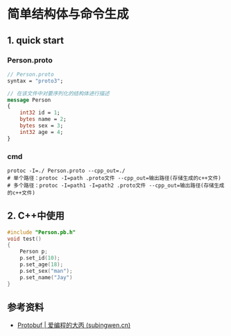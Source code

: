 # 简单结构体与命令生成

## 1. quick start

### Person.proto

```protobuf
// Person.proto
syntax = "proto3";

// 在该文件中对要序列化的结构体进行描述
message Person
{
    int32 id = 1;
    bytes name = 2;
    bytes sex = 3;	
    int32 age = 4;
}
```

### cmd

```shell
protoc -I=./ Person.proto --cpp_out=./
# 单个路径：protoc -I=path .proto文件 --cpp_out=输出路径(存储生成的c++文件)
# 多个路径：protoc -I=path1 -I=path2 .proto文件 --cpp_out=输出路径(存储生成的c++文件)
```

## 2. C++中使用

```C++
#include "Person.pb.h"
void test()
{
    Person p;
    p.set_id(10);
    p.set_age(18);
    p.set_sex("man");
    p.set_name("Jay")
}
```

## 参考资料

* [Protobuf | 爱编程的大丙 (subingwen.cn)](https://subingwen.cn/cpp/protobuf/#2-1-基本使用)